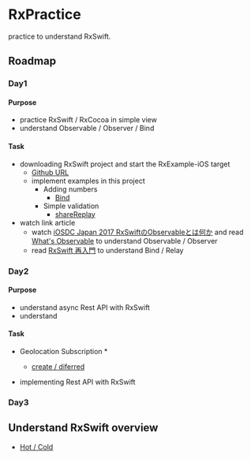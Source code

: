 # RxPractice
practice to understand RxSwift. 

## Roadmap

### Day1
#### Purpose
* practice RxSwift / RxCocoa in simple view
* understand Observable / Observer / Bind

#### Task
* downloading RxSwift project and start the RxExample-iOS target
  * [Github URL](https://github.com/ReactiveX/RxSwift/tree/master/RxExample)
  * implement examples in this project
    * Adding numbers
      * [Bind](https://qiita.com/usamik26/items/444d6dd7386b2949c06b)
    * Simple validation
      * [shareReplay](https://qiita.com/kazu0620/items/bde4a65e82a10bd33f88)
* watch link article
  * watch [iOSDC Japan 2017 RxSwiftのObservableとは何か](https://www.youtube.com/watch?v=jfIhTUSZfy4&t=974s) and read [What's Observable](https://qiita.com/gomi_ningen/items/c796c08fe672610beecf) to understand Observable / Observer
  * read [RxSwift 再入門](https://qiita.com/usamik26/items/444d6dd7386b2949c06b) to understand Bind / Relay

  
### Day2
#### Purpose
* understand async  Rest API with RxSwift
* understand 

#### Task
* Geolocation Subscription
  * 
  * [create / diferred](https://qiita.com/moaible/items/de94c574b25ea4f0ef17)

* implementing Rest API with RxSwift



### Day3
#### 

## Understand RxSwift overview
* [Hot / Cold](https://www.slideshare.net/yukitakahashi3139241/hot-cold)
